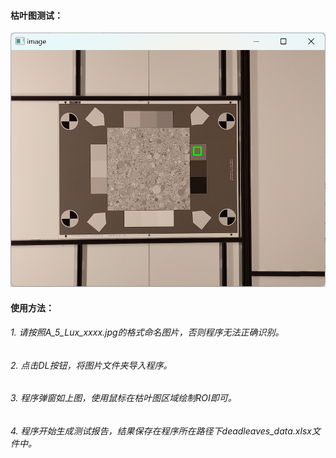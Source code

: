 #### 枯叶图测试：
![枯叶图测试](../../assets/5.png)
#### 使用方法：
###### 1. 请按照A_5_Lux_xxxx.jpg的格式命名图片，否则程序无法正确识别。
###### 2. 点击DL按钮，将图片文件夹导入程序。
###### 3. 程序弹窗如上图，使用鼠标在枯叶图区域绘制ROI即可。
###### 4. 程序开始生成测试报告，结果保存在程序所在路径下deadleaves_data.xlsx文件中。
